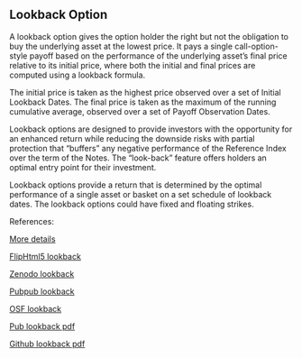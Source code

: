 ## Lookback Option
   
A lookback option gives the option holder the right but not the obligation to buy the underlying asset at the lowest price. It pays a single call-option-style payoff based on the performance of the underlying asset’s final price relative to its initial price, where both the initial and final prices are computed using a lookback formula.

The initial price is taken as the highest price observed over a set of Initial Lookback Dates. The final price is taken as the maximum of the running cumulative average, observed over a set of Payoff Observation Dates.

Lookback options are designed to provide investors with the opportunity for an enhanced return while reducing the downside risks with partial protection that “buffers” any negative performance of the Reference Index over the term of the Notes. The “look-back” feature offers holders an optimal entry point for their investment.

Lookback options provide a return that is determined by the optimal performance of a single asset or basket on a set schedule of lookback dates. The lookback options could have fixed and
floating strikes.



References:
   
[More details](./EqLookback-10.pdf)     
   
[FlipHtml5 lookback](https://fliphtml5.com/download/download-pdf-file.php?str=x0DZh9GTud3bENXamIzNyQDO3MTPkl0av9mY)
   
[Zenodo lookback](https://zenodo.org/record/4608012/files/EqLookback-10.pdf)
   
[Pubpub lookback](https://david.pubpub.org/pub/1v149gwd/release/1)
   
[OSF lookback](https://osf.io/my7zq/download)

[Pub lookback pdf](https://assets.pubpub.org/ihs0hhhf/21615903281659.pdf)

[Github lookback pdf](https://github.com//alanwhite1203/EqLookback/releases/download/1/EqLookback-10.pdf)  